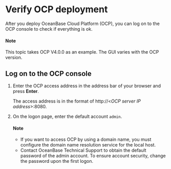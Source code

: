 # Verify OCP deployment

After you deploy OceanBase Cloud Platform (OCP), you can log on to the OCP console to check if everything is ok.

  <main id="notice" type='explain'>
    <h4>Note</h4>
    <p>This topic takes OCP V4.0.0 as an example. The GUI varies with the OCP version. </p>
  </main>

## Log on to the OCP console

1. Enter the OCP access address in the address bar of your browser and press **Enter**.

   The access address is in the format of http://<*OCP server IP address*>:8080.

2. On the logon page, enter the default account `admin`.

   <!-- ![1](https://help-static-aliyun-doc.aliyuncs.com/assets/img/zh-CN/2361540561/p432067.png) -->

    <main id="notice" type='explain'>
    <h4>Note</h4>
    <ul>
    <li>If you want to access OCP by using a domain name, you must configure the domain name resolution service for the local host. </li>
    <li>Contact OceanBase Technical Support to obtain the default password of the admin account. To ensure account security, change the password upon the first logon. </li>
    </ul>
  </main>
